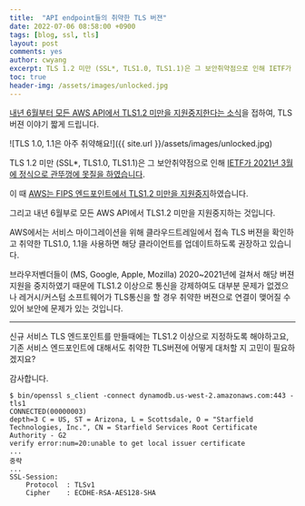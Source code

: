 ```yaml
---
title:  "API endpoint들의 취약한 TLS 버젼"
date: 2022-07-06 08:58:00 +0900
tags: [blog, ssl, tls]
layout: post
comments: yes
author: cwyang
excerpt: TLS 1.2 미만 (SSL*, TLS1.0, TLS1.1)은 그 보안취약점으로 인해 IETF가 2021년 3월에 정식으로 관뚜껑에 못질을 하였습니다.
toc: true
header-img: /assets/images/unlocked.jpg
---
```

[내년 6월부터 모든 AWS API에서 TLS1.2 미만을 지원중지한다는 소식](https://aws.amazon.com/ko/blogs/security/tls-1-2-required-for-aws-endpoints/)을 접하여, TLS 버젼 이야기 짧게 드립니다.

![TLS 1.0, 1.1은 아주 취약해요!]({{ site.url }}/assets/images/unlocked.jpg)

TLS 1.2 미만 (SSL*, TLS1.0, TLS1.1)은 그 보안취약점으로 인해 [IETF가 2021년 3월에 정식으로 관뚜껑에 못질을 하였습니다](https://datatracker.ietf.org/doc/rfc8996/).

이 때 [AWS는 FIPS 엔드포인트에서 TLS1.2 미만을 지원중지](https://aws.amazon.com/ko/blogs/security/tls-1-2-required-for-aws-fips-endpoints/)하였습니다.

그리고 내년 6월부로 모든 AWS API에서 TLS1.2 미만을 지원중지하는 것입니다.

AWS에서는 서비스 마이그레이션을 위해 클라우드트레일에서 접속 TLS 버젼을 확인하고 취약한 TLS1.0, 1.1을 사용하면 해당 클라이언트를 업데이트하도록 권장하고 있습니다.


브라우저벤더들이 (MS, Google, Apple, Mozilla) 2020~2021년에 걸쳐서 해당 버젼 지원을 중지하였기 때문에 TLS1.2 이상으로 통신을 강제하여도 대부분 문제가 없겠으나
레거시/커스텀 소프트웨어가 TLS통신을 할 경우 취약한 버젼으로 연결이 맺어질 수 있어 보안에 문제가 있는 것입니다.

* * *

신규 서비스 TLS 엔드포인트를 만들때에는 TLS1.2 이상으로 지정하도록 해야하고요,
기존 서비스 엔드포인트에 대해서도 취약한 TLS버젼에 어떻게 대처할 지 고민이 필요하겠지요?

감사합니다.

```
$ bin/openssl s_client -connect dynamodb.us-west-2.amazonaws.com:443 -tls1
CONNECTED(00000003)
depth=3 C = US, ST = Arizona, L = Scottsdale, O = "Starfield Technologies, Inc.", CN = Starfield Services Root Certificate Authority - G2
verify error:num=20:unable to get local issuer certificate
...
중략
...
SSL-Session:
    Protocol  : TLSv1
    Cipher    : ECDHE-RSA-AES128-SHA
```